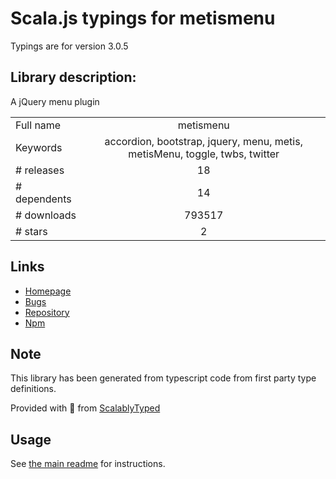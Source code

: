 
# Scala.js typings for metismenu

Typings are for version 3.0.5

## Library description:
A jQuery menu plugin

|                    |                 |
| ------------------ | :-------------: |
| Full name          | metismenu |
| Keywords           | accordion, bootstrap, jquery, menu, metis, metisMenu, toggle, twbs, twitter |
| # releases         | 18 |
| # dependents       | 14 |
| # downloads        | 793517 |
| # stars            | 2 |

## Links
- [Homepage](https://github.com/onokumus/metismenu#readme)
- [Bugs](https://github.com/onokumus/metismenu/issues)
- [Repository](https://github.com/onokumus/metismenu)
- [Npm](https://www.npmjs.com/package/metismenu)
    


## Note
This library has been generated from typescript code from first party type definitions.

Provided with :purple_heart: from [ScalablyTyped](https://github.com/oyvindberg/ScalablyTyped)

## Usage
See [the main readme](../../readme.md) for instructions.


